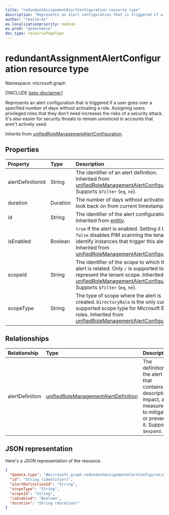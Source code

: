 ```yaml
---
title: "redundantAssignmentAlertConfiguration resource type"
description: "Represents an alert configuration that is triggered if a user goes over a specified number of days without activating a role."
author: "rkarim-ms"
ms.localizationpriority: medium
ms.prod: "governance"
doc_type: resourcePageType
---
```


# redundantAssignmentAlertConfiguration resource type

Namespace: microsoft.graph

[!INCLUDE [beta-disclaimer](../../includes/beta-disclaimer.md)]

Represents an alert configuration that is triggered if a user goes over a specified number of days without activating a role. Assigning users privileged roles that they don't need increases the risks of a security attack. It's also easier for security threats to remain unnoticed in accounts that aren't actively used.

Inherits from [unifiedRoleManagementAlertConfiguration](../resources/unifiedrolemanagementalertconfiguration.md).

## Properties
|Property|Type|Description|
|:---|:---|:---|
|alertDefinitionId|String|The identifier of an alert definition. Inherited from [unifiedRoleManagementAlertConfiguration](../resources/unifiedrolemanagementalertconfiguration.md). Supports `$filter` (`eq`, `ne`).|
|duration|Duration|The number of days without activation to look back on from current timestamp.|
|id|String|The identifier of the alert configuration. Inherited from [entity](../resources/entity.md).|
|isEnabled|Boolean|`true` if the alert is enabled. Setting it to `false` disables PIM scanning the tenant to identify instances that trigger this alert. Inherited from [unifiedRoleManagementAlertConfiguration](../resources/unifiedrolemanagementalertconfiguration.md).|
|scopeId|String|The identifier of the scope to which the alert is related. Only `/` is supported to represent the tenant scope. Inherited from [unifiedRoleManagementAlertConfiguration](../resources/unifiedrolemanagementalertconfiguration.md). Supports `$filter` (`eq`, `ne`).|
|scopeType|String|The type of scope where the alert is created. `DirectoryRole` is the only currently supported scope type for Microsoft Entra roles. Inherited from [unifiedRoleManagementAlertConfiguration](../resources/unifiedrolemanagementalertconfiguration.md).|

## Relationships
|Relationship|Type|Description|
|:---|:---|:---|
|alertDefinition|[unifiedRoleManagementAlertDefinition](../resources/unifiedrolemanagementalertdefinition.md)| The definition of the alert that contains its description, impact, and measures to mitigate or prevent it. Supports `$expand`.|

## JSON representation
Here's a JSON representation of the resource.
<!-- {
  "blockType": "resource",
  "keyProperty": "id",
  "@odata.type": "microsoft.graph.redundantAssignmentAlertConfiguration",
  "baseType": "microsoft.graph.unifiedRoleManagementAlertConfiguration",
  "openType": false
}
-->
``` json
{
  "@odata.type": "#microsoft.graph.redundantAssignmentAlertConfiguration",
  "id": "String (identifier)",
  "alertDefinitionId": "String",
  "scopeType": "String",
  "scopeId": "String",
  "isEnabled": "Boolean",
  "duration": "String (duration)"
}
```
